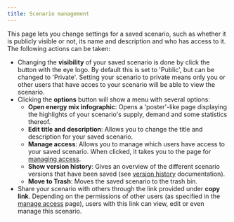 ```yaml
---
title: Scenario management
---
```


This page lets you change settings for a saved scenario, such as whether it is publicly visible or not, its name and description and who has access to it. The following actions can be taken:

- Changing the **visibility** of your saved scenario is done by click the button with the eye logo. By default this is set to 'Public', but can be changed to 'Private'. Setting your scenario to private means only you or other users that have acces to your scenario will be able to view the scenario.
- Clicking the **options** button will show a menu with several options:
  - **Open energy mix infographic**: Opens a 'poster'-like page displaying the highlights of your scenario's supply, demand and some statistics thereof.
  - **Edit title and description**: Allows you to change the title and description for your saved scenario.
  - **Manage access**: Allows you to manage which users have access to your saved scenario. When clicked, it takes you to the page for [managing access](scenario-access-management).
  - **Show version history**: Gives an overview of the different scenario versions that have been saved (see [version history](scenario-version-history) documentation).
  - **Move to Trash**: Moves the saved scenario to the trash bin.
- Share your scenario with others through the link provided under **copy link**. Depending on the permissions of other users (as specified in the [manage access](scenario-access-management) page), users with this link can view, edit or even manage this scenario.

